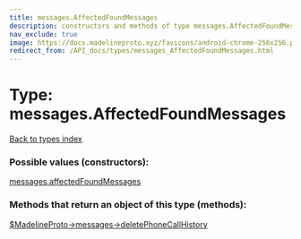 ```yaml
---
title: messages.AffectedFoundMessages
description: constructors and methods of type messages.AffectedFoundMessages
nav_exclude: true
image: https://docs.madelineproto.xyz/favicons/android-chrome-256x256.png
redirect_from: /API_docs/types/messages_AffectedFoundMessages.html
---
```

# Type: messages.AffectedFoundMessages
[Back to types index](index.html)



### Possible values (constructors):

[messages.affectedFoundMessages](/API_docs/constructors/messages.affectedFoundMessages.html)  



### Methods that return an object of this type (methods):

[$MadelineProto->messages->deletePhoneCallHistory](/API_docs/methods/messages.deletePhoneCallHistory.html)  



